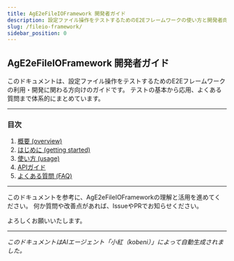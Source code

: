 ```yaml
---
title: AgE2eFileIOFramework 開発者ガイド
description: 設定ファイル操作をテストするためのE2Eフレームワークの使い方と開発者向けガイドです。
slug: /fileio-framework/
sidebar_position: 0
---
```


## AgE2eFileIOFramework 開発者ガイド

このドキュメントは、設定ファイル操作をテストするためのE2Eフレームワークの利用・開発に関わる方向けのガイドです。
テストの基本から応用、よくある質問まで体系的にまとめています。

---

### 目次

1. [概要 (overview)](01-overview.ja.md)
2. [はじめに (getting started)](02-getting-started.ja.md)
3. [使い方 (usage)](03-usage.ja.md)
4. [APIガイド](04-api-guide.ja.md)
5. [よくある質問 (FAQ)](09-faq.ja.md)

---

このドキュメントを参考に、AgE2eFileIOFrameworkの理解と活用を進めてください。
何か質問や改善点があれば、IssueやPRでお知らせください。

よろしくお願いいたします。

---

*このドキュメントはAIエージェント「小紅（kobeni）」によって自動生成されました。*
